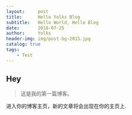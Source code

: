 ```yaml
---
layout:     post                    
title:      Hello Yolks Blog              
subtitle:   Hello World, Hello Blog 
date:       2018-07-25              
author:     Yolks                      
header-img: img/post-bg-2015.jpg    
catalog: true                       
tags:         
    - Test
---
```


## Hey
>这是我的第一篇博客。

进入你的博客主页，新的文章将会出现在你的主页上.
